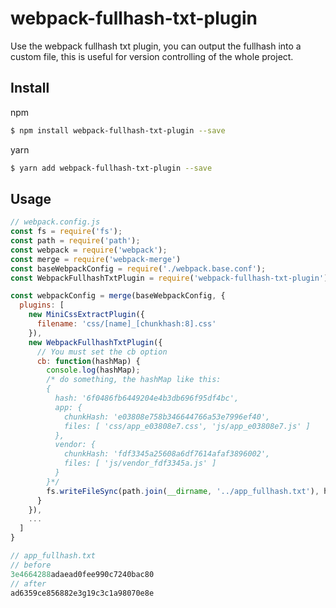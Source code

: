 # webpack-fullhash-txt-plugin
Use the webpack fullhash txt plugin, you can output the fullhash into a custom file, this is useful for version controlling of the whole project.

## Install
npm
```bash
$ npm install webpack-fullhash-txt-plugin --save 
```
yarn
```bash
$ yarn add webpack-fullhash-txt-plugin --save
```

## Usage
```javascript
// webpack.config.js
const fs = require('fs');
const path = require('path');
const webpack = require('webpack');
const merge = require('webpack-merge')
const baseWebpackConfig = require('./webpack.base.conf');
const WebpackFullhashTxtPlugin = require('webpack-fullhash-txt-plugin');

const webpackConfig = merge(baseWebpackConfig, {
  plugins: [
    new MiniCssExtractPlugin({
      filename: 'css/[name]_[chunkhash:8].css'
    }),
    new WebpackFullhashTxtPlugin({
      // You must set the cb option
      cb: function(hashMap) {
        console.log(hashMap);
        /* do something, the hashMap like this:
        {
          hash: '6f0486fb6449204e4b3db696f95df4bc',
          app: {
            chunkHash: 'e03808e758b346644766a53e7996ef40',
            files: [ 'css/app_e03808e7.css', 'js/app_e03808e7.js' ]
          },
          vendor: {
            chunkHash: 'fdf3345a25608a6df7614afaf3896002',
            files: [ 'js/vendor_fdf3345a.js' ]
          }
        }*/
        fs.writeFileSync(path.join(__dirname, '../app_fullhash.txt'), hashMap.hash);   
      }
    }),
    ...
  ]
}

// app_fullhash.txt
// before
3e4664288adaead0fee990c7240bac80
// after
ad6359ce856882e3g19c3c1a98070e8e
```